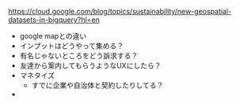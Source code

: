 
https://cloud.google.com/blog/topics/sustainability/new-geospatial-datasets-in-bigquery?hl=en

- google mapとの違い
- インプットはどうやって集める？
- 有名じゃないところをどう訴求する？
- 友達から案内してもらうようなUXにしたら？
- マネタイズ
	- すでに企業や自治体と契約したりしてる？
-